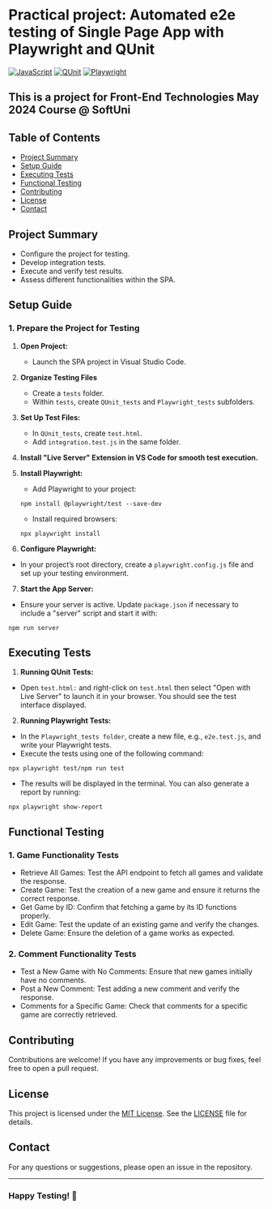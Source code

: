 # Practical project: Automated e2e testing of Single Page App with Playwright and QUnit
[![JavaScript](https://img.shields.io/badge/Made%20with-JavaScript-F7DF1E.svg)](https://developer.mozilla.org/en-US/docs/Web/JavaScript)
[![QUnit](https://img.shields.io/badge/tested%20with-QUnit-9C4CB4.svg)](https://qunitjs.com/)
[![Playwright](https://img.shields.io/badge/tested%20with-Playwright-6E40C9.svg)](https://playwright.dev/)

## This is a project for Front-End Technologies May 2024 Course @ SoftUni

## Table of Contents

- [Project Summary](#project-summary)
- [Setup Guide](#setup-guide)
- [Executing Tests](#executing-tests)
- [Functional Testing](#functional-testing)
- [Contributing](#Contributing)
- [License](#License)
- [Contact](#Contact)

## Project Summary

- Configure the project for testing.
- Develop integration tests.
- Execute and verify test results.
- Assess different functionalities within the SPA.

## Setup Guide

### 1. Prepare the Project for Testing

1. **Open Project:**
   - Launch the SPA project in Visual Studio Code.

2. **Organize Testing Files**
   - Create a `tests` folder.
   - Within `tests`, create `QUnit_tests` and `Playwright_tests` subfolders.

3. **Set Up Test Files:**
   - In `QUnit_tests`, create `test.html`.
   - Add `integration.test.js` in the same folder.

4. **Install "Live Server" Extension in VS Code for smooth test execution.**
   
5. **Install Playwright:**
   
   - Add Playwright to your project:
  
   ```
   npm install @playwright/test --save-dev
   ```
   
   - Install required browsers:
  
   ```
   npx playwright install
   ```

7. **Configure Playwright:**
- In your project’s root directory, create a `playwright.config.js` file and set up your testing environment.

7. **Start the App Server:**
- Ensure your server is active. Update `package.json` if necessary to include a "server" script and start it with:

```
npm run server
```

## Executing Tests

1. **Running QUnit Tests:**
   
- Open `test.html:` and right-click on `test.html` then select "Open with Live Server" to launch it in your browser. You should see the test interface displayed.

     
2. **Running Playwright Tests:**

- In the `Playwright_tests folder`, create a new file, e.g., `e2e.test.js`, and write your Playwright tests.
- Execute the tests using one of the following command:
          
```
npx playwright test/npm run test
```

- The results will be displayed in the terminal. You can also generate a report by running:
   
```
npx playwright show-report
```

## Functional Testing

### 1. **Game Functionality Tests**
   - Retrieve All Games: Test the API endpoint to fetch all games and validate the response.
   - Create Game: Test the creation of a new game and ensure it returns the correct response.
   - Get Game by ID: Confirm that fetching a game by its ID functions properly.
   - Edit Game: Test the update of an existing game and verify the changes.
   - Delete Game: Ensure the deletion of a game works as expected.
     
### 2. **Comment Functionality Tests**
   - Test a New Game with No Comments: Ensure that new games initially have no comments.
   - Post a New Comment: Test adding a new comment and verify the response.
   - Comments for a Specific Game: Check that comments for a specific game are correctly retrieved.
     
## Contributing
Contributions are welcome! If you have any improvements or bug fixes, feel free to open a pull request.

## License
This project is licensed under the [MIT License](LICENSE). See the [LICENSE](LICENSE) file for details.

## Contact
For any questions or suggestions, please open an issue in the repository.

---
### Happy Testing! 🚀
